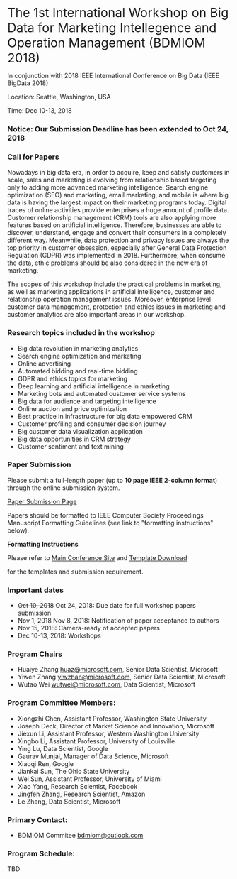 <span style="font-size: 2em;">
The 1st International Workshop on Big Data for Marketing Intellegence and Operation Management (BDMIOM 2018)</span>

<span style="font-size: 1em;">In conjunction with 2018 IEEE International Conference on Big Data (IEEE BigData 2018)</span>

<span style="font-size: 1em;">Location: Seattle, Washington, USA</span>

<span style="font-size: 1em;">Time: Dec 10-13, 2018</span>

### Notice: Our Submission Deadline has been extended to Oct 24, 2018

### Call for Papers
Nowadays in big data era, in order to acquire, keep and satisfy customers in scale, sales and marketing is evolving from relationship based targeting only to adding more advanced marketing intelligence. Search engine optimization (SEO) and marketing, email marketing, and mobile is where big data is having the largest impact on their marketing programs today. Digital traces of online activities provide enterprises a huge amount of profile data. Customer relationship management (CRM) tools are also applying more features based on artificial intelligence. Therefore, businesses are able to discover, understand, engage and convert their consumers in a completely different way. Meanwhile, data protection and privacy issues are always the top priority in customer obsession, especially after General Data Protection Regulation (GDPR) was implemented in 2018. Furthermore, when consume the data, ethic problems should be also considered in the new era of marketing.
 
The scopes of this workshop include the practical problems in marketing, as well as marketing applications in artificial intelligence, customer and relationship operation management issues. Moreover, enterprise level customer data management, protection and ethics issues in marketing and customer analytics are also important areas in our workshop. 

### Research topics included in the workshop
-	Big data revolution in marketing analytics
-	Search engine optimization and marketing
-	Online advertising
- Automated bidding and real-time bidding
-	GDPR and ethics topics for marketing
-	Deep learning and artificial intelligence in marketing
-	Marketing bots and automated customer service systems
-	Big data for audience and targeting intelligence
-	Online auction and price optimization
-	Best practice in infrastructure for big data empowered CRM
-	Customer profiling and consumer decision journey
-	Big customer data visualization application
-	Big data opportunities in CRM strategy
-	Customer sentiment and text mining 

### Paper Submission
Please submit a full-length paper (up to **10 page IEEE 2-column format**) through the online submission system.

[Paper Submission Page](https://wi-lab.com/cyberchair/2018/bigdata18/index.php)

Papers should be formatted to IEEE Computer Society Proceedings Manuscript Formatting Guidelines (see link to "formatting instructions" below). 

**Formatting Instructions**

Please refer to 
[Main Conference Site](http://cci.drexel.edu/bigdata/bigdata2018/CallPapers.html) and [Template Download](https://www.ieee.org/conferences/publishing/templates.html)

for the templates and submission requirement.


### Important dates
- ~~Oct 10, 2018~~ Oct 24, 2018: Due date for full workshop papers submission
- ~~Nov 1, 2018~~ Nov 8, 2018: Notification of paper acceptance to authors
- Nov 15, 2018: Camera-ready of accepted papers
- Dec 10-13, 2018: Workshops

### Program Chairs
- Huaiye Zhang <huaz@microsoft.com>, Senior Data Scientist, Microsoft
- Yiwen Zhang <yiwzhan@microsoft.com>, Senior Data Scientist, Microsoft
- Wutao Wei <wutwei@microsoft.com>, Data Scientist, Microsoft

### Program Committee Members:
- Xiongzhi Chen, Assistant Professor, Washington State University
- Joseph Deck, Director of Market Science and Innovation, Microsoft
- Jiexun Li, Assistant Professor, Western Washington University
- Xingbo Li, Assistant Professor, University of Louisville
- Ying Lu, Data Scientist, Google
- Gaurav Munjal, Manager of Data Science, Microsoft
- Xiaoqi Ren, Google
- Jiankai Sun, The Ohio State University
- Wei Sun, Assistant Professor, University of Miami
- Xiao Yang, Research Scientist, Facebook
- Jingfen Zhang, Research Scientist, Amazon 
- Le Zhang, Data Scientist, Microsoft

### Primary Contact:
- BDMIOM Commitee <bdmiom@outlook.com>

### Program Schedule:
TBD
